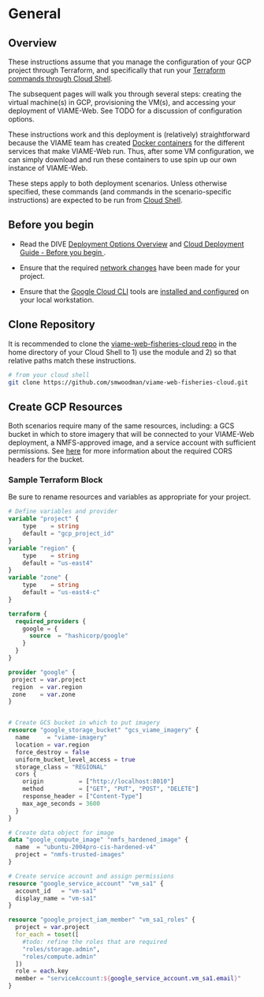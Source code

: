 # General

## Overview

These instructions assume that you manage the configuration of your GCP project through Terraform, and specifically that run your [Terraform commands through Cloud Shell](https://www.hashicorp.com/blog/kickstart-terraform-on-gcp-with-google-cloud-shell).

The subsequent pages will walk you through several steps: creating the virtual machine(s) in GCP, provisioning the VM(s), and accessing your deployment of VIAME-Web. See TODO for a discussion of configuration options.

These instructions work and this deployment is (relatively) straightforward because the VIAME team has created [Docker containers](https://www.docker.com/resources/what-container/) for the different services that make VIAME-Web run. Thus, after some VM configuration, we can simply download and run these containers to use spin up our own instance of VIAME-Web.

These steps apply to both deployment scenarios. Unless otherwise specified, these commands (and commands in the scenario-specific instructions) are expected to be run from [Cloud Shell](https://cloud.google.com/shell).

## Before you begin

* Read the DIVE [Deployment Options Overview](https://kitware.github.io/dive/Deployment-Overview/) and [Cloud Deployment Guide - Before you begin
](https://kitware.github.io/dive/Deployment-Provision/#before-you-begin). 

* Ensure that the required [network changes](network-changes.md) have been made for your project.

* Ensure that the [Google Cloud CLI](https://cloud.google.com/sdk/gcloud) tools are [installed and configured](https://cloud.google.com/sdk/docs/install) on your local workstation.

## Clone Repository

It is recommended to clone the [viame-web-fisheries-cloud repo](https://github.com/smwoodman/viame-web-fisheries-cloud) in the home directory of your Cloud Shell to 1) use the module and 2) so that relative paths match these instructions.

``` bash
# from your cloud shell
git clone https://github.com/smwoodman/viame-web-fisheries-cloud.git
```

## Create GCP Resources

Both scenarios require many of the same resources, including: a GCS bucket in which to store imagery that will be connected to your VIAME-Web deployment, a NMFS-approved image, and a service account with sufficient permissions. See  [here](https://kitware.github.io/dive/Deployment-Storage/#setting-up-cors) for more information about the required CORS headers for the bucket. 

### Sample Terraform Block

Be sure to rename resources and variables as appropriate for your project.

``` terraform
# Define variables and provider
variable "project" { 
    type    = string
    default = "gcp_project_id"
}
variable "region" {
    type    = string
    default = "us-east4"
}
variable "zone" {
    type    = string
    default = "us-east4-c"
}

terraform {
  required_providers {
    google = {
      source  = "hashicorp/google"
    }
  }
}

provider "google" {
 project = var.project
 region  = var.region
 zone    = var.zone
}


# Create GCS bucket in which to put imagery
resource "google_storage_bucket" "gcs_viame_imagery" {
  name     = "viame-imagery" 
  location = var.region
  force_destroy = false 
  uniform_bucket_level_access = true
  storage_class = "REGIONAL"
  cors {
    origin          = ["http://localhost:8010"]
    method          = ["GET", "PUT", "POST", "DELETE"]
    response_header = ["Content-Type"]
    max_age_seconds = 3600
  }
}

# Create data object for image
data "google_compute_image" "nmfs_hardened_image" {
  name  = "ubuntu-2004pro-cis-hardened-v4"
  project = "nmfs-trusted-images"
}

# Create service account and assign permissions
resource "google_service_account" "vm_sa1" {
  account_id   = "vm-sa1"
  display_name = "vm-sa1"
}

resource "google_project_iam_member" "vm_sa1_roles" {
  project = var.project
  for_each = toset([
  	#todo: refine the roles that are required
    "roles/storage.admin", 
    "roles/compute.admin"
  ])
  role = each.key
  member = "serviceAccount:${google_service_account.vm_sa1.email}"
}
```
